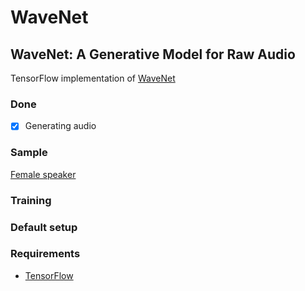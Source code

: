 # WaveNet

## WaveNet: A Generative Model for Raw Audio

TensorFlow implementation of [WaveNet](http://arxiv.org/abs/1609.03499)

### Done
- [x] Generating audio
### Sample
[Female speaker](https://soundcloud.com/8rs0deydr1ut/sets/wavenet-neural-voice)

### Training

### Default setup

### Requirements

- [TensorFlow](https://www.tensorflow.org/)
